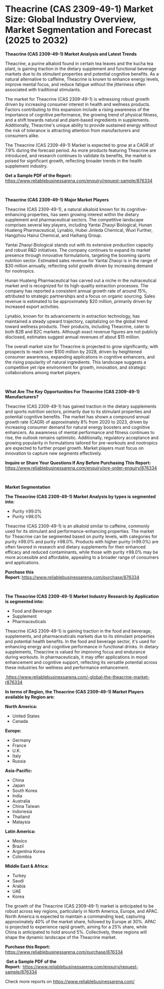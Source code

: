 <p><h1>Theacrine (CAS 2309-49-1) Market Size: Global Industry Overview, Market Segmentation and Forecast (2025 to 2032)</h1></p><p><strong>Theacrine (CAS 2309-49-1) Market Analysis and Latest Trends</strong></p>
<p><p>Theacrine, a purine alkaloid found in certain tea leaves and the kucha tea plant, is gaining traction in the dietary supplement and functional beverage markets due to its stimulant properties and potential cognitive benefits. As a natural alternative to caffeine, Theacrine is known to enhance energy levels, improve mental focus, and reduce fatigue without the jitteriness often associated with traditional stimulants.</p><p>The market for Theacrine (CAS 2309-49-1) is witnessing robust growth driven by increasing consumer interest in health and wellness products. Factors contributing to this expansion include a rising awareness of the importance of cognitive performance, the growing trend of physical fitness, and a shift towards natural and plant-based ingredients in supplements. Additionally, Theacrine's unique ability to provide sustained energy without the risk of tolerance is attracting attention from manufacturers and consumers alike.</p><p>The Theacrine (CAS 2309-49-1) Market is expected to grow at a CAGR of 7.9% during the forecast period. As more products featuring Theacrine are introduced, and research continues to validate its benefits, the market is poised for significant growth, reflecting broader trends in the health supplement industry.</p></p>
<p><strong>Get a Sample PDF of the Report:&nbsp;</strong> <a href="https://www.reliablebusinessarena.com/enquiry/request-sample/876334?utm_campaign=2467&utm_medium=2&utm_source=Github&utm_content=ia&utm_term=21032025&utm_id=theacrine-cas-2309-49-1">https://www.reliablebusinessarena.com/enquiry/request-sample/876334</a></p>
<p>&nbsp;</p>
<p><strong>Theacrine (CAS 2309-49-1) Major Market Players</strong></p>
<p><p>Theacrine (CAS 2309-49-1), a natural alkaloid known for its cognitive-enhancing properties, has seen growing interest within the dietary supplement and pharmaceutical sectors. The competitive landscape comprises several key players, including Yantai Zhaoyi Biological, Hunan Huateng Pharmaceutical, Lynabio, Hubei Jinleda Chemical, Wuxi Further, Hangzhou Hairui Chemical, and Haihang Group.</p><p>Yantai Zhaoyi Biological stands out with its extensive production capacity and robust R&D initiatives. The company continues to expand its market presence through innovative formulations, targeting the booming sports nutrition sector. Estimated sales revenue for Yantai Zhaoyi is in the range of $30 million annually, reflecting solid growth driven by increasing demand for nootropics.</p><p>Hunan Huateng Pharmaceutical has carved out a niche in the nutraceutical market and is recognized for its high-quality extraction processes. The company has reported a consistent annual growth rate of around 15%, attributed to strategic partnerships and a focus on organic sourcing. Sales revenue is estimated to be approximately $20 million, primarily driven by increased export activities.</p><p>Lynabio, known for its advancements in extraction technology, has maintained a steady upward trajectory, capitalizing on the global trend toward wellness products. Their products, including Theacrine, cater to both B2B and B2C markets. Although exact revenue figures are not publicly disclosed, estimates suggest annual revenues of about $15 million.</p><p>The overall market size for Theacrine is projected to grow significantly, with prospects to reach over $100 million by 2028, driven by heightened consumer awareness, expanding applications in cognitive enhancers, and the rising popularity of natural ingredients. This landscape suggests a competitive yet ripe environment for growth, innovation, and strategic collaborations among market players.</p></p>
<p>&nbsp;</p>
<p><strong>What Are The Key Opportunities For Theacrine (CAS 2309-49-1) Manufacturers?</strong></p>
<p><p>Theacrine (CAS 2309-49-1) has gained traction in the dietary supplements and sports nutrition sectors, primarily due to its stimulant properties and potential cognitive benefits. The market has shown a compound annual growth rate (CAGR) of approximately 8% from 2020 to 2023, driven by increasing consumer demand for natural energy boosters and cognitive enhancers. As awareness of mental performance and fitness continues to rise, the outlook remains optimistic. Additionally, regulatory acceptance and growing popularity in formulations tailored for pre-workouts and nootropics are expected to further propel growth. Market players must focus on innovation to capture new segments effectively.</p></p>
<p><strong>Inquire or Share Your Questions If Any Before Purchasing This Report:</strong> <a href="https://www.reliablebusinessarena.com/enquiry/pre-order-enquiry/876334?utm_campaign=2467&utm_medium=2&utm_source=Github&utm_content=ia&utm_term=21032025&utm_id=theacrine-cas-2309-49-1">https://www.reliablebusinessarena.com/enquiry/pre-order-enquiry/876334</a></p>
<p>&nbsp;</p>
<p><strong>Market Segmentation</strong></p>
<p><strong>The Theacrine (CAS 2309-49-1) Market Analysis by types is segmented into:</strong></p>
<p><ul><li>Purity ≥99.0%</li><li>Purity ≥98.0%</li></ul></p>
<p><p>Theacrine (CAS 2309-49-1) is an alkaloid similar to caffeine, commonly used for its stimulant and performance-enhancing properties. The market for Theacrine can be segmented based on purity levels, with categories for purity ≥99.0% and purity ≥98.0%. Products with higher purity (≥99.0%) are often favored in research and dietary supplements for their enhanced efficacy and reduced contaminants, while those with purity ≥98.0% may be more accessible and affordable, appealing to a broader range of consumers and applications.</p></p>
<p><strong>Purchase this Report:&nbsp;</strong><a href="https://www.reliablebusinessarena.com/purchase/876334?utm_campaign=2467&utm_medium=2&utm_source=Github&utm_content=ia&utm_term=21032025&utm_id=theacrine-cas-2309-49-1">https://www.reliablebusinessarena.com/purchase/876334</a></p>
<p>&nbsp;</p>
<p><strong>The Theacrine (CAS 2309-49-1) Market Industry Research by Application is segmented into:</strong></p>
<p><ul><li>Food and Beverage</li><li>Supplement</li><li>Pharmaceuticals</li></ul></p>
<p><p>Theacrine (CAS 2309-49-1) is gaining traction in the food and beverage, supplements, and pharmaceuticals markets due to its stimulant properties and potential health benefits. In the food and beverage sector, it's used for enhancing energy and cognitive performance in functional drinks. In dietary supplements, Theacrine is valued for improving focus and endurance during workouts. In pharmaceuticals, it may offer applications in mood enhancement and cognitive support, reflecting its versatile potential across these industries for wellness and performance enhancement.</p></p>
<p><a href="https://www.reliablebusinessarena.com/-global-the-theacrine-market-r876334?utm_campaign=2467&utm_medium=2&utm_source=Github&utm_content=ia&utm_term=21032025&utm_id=theacrine-cas-2309-49-1">&nbsp;https://www.reliablebusinessarena.com/-global-the-theacrine-market-r876334</a></p>
<p><strong>In terms of Region, the Theacrine (CAS 2309-49-1) Market Players available by Region are:</strong></p>
<p>
    <p> <strong> North America: </strong>
        <ul>
            <li>United States</li>
            <li>Canada</li>
        </ul>
        </p> 
    <p> <strong> Europe: </strong>
        <ul>
            <li>Germany</li>
            <li>France</li>
            <li>U.K.</li>
            <li>Italy</li>
            <li>Russia</li>
        </ul>
        </p> 
    <p> <strong> Asia-Pacific: </strong>
        <ul>
            <li>China</li>
            <li>Japan</li>
            <li>South Korea</li>
            <li>India</li>
            <li>Australia</li>
            <li>China Taiwan</li>
            <li>Indonesia</li>
            <li>Thailand</li>
            <li>Malaysia</li>
        </ul>
        </p> 
    <p> <strong> Latin America: </strong>
        <ul>
            <li>Mexico</li>
            <li>Brazil</li>
            <li>Argentina Korea</li>
            <li>Colombia</li>
        </ul>
        </p> 
    <p> <strong> Middle East & Africa: </strong>
        <ul>
            <li>Turkey</li>
            <li>Saudi</li>
            <li>Arabia</li>
            <li>UAE</li>
            <li>Korea</li>
        </ul>
    </p>
    </p>
<p><p>The growth of the Theacrine (CAS 2309-49-1) market is anticipated to be robust across key regions, particularly in North America, Europe, and APAC. North America is expected to maintain a commanding lead, capturing approximately 40% of the market share, followed by Europe at 30%. APAC is projected to experience rapid growth, aiming for a 25% share, while China is anticipated to hold around 5%. Collectively, these regions will shape the dynamic landscape of the Theacrine market.</p></p>
<p><strong>Purchase this Report: </strong><a href="https://www.reliablebusinessarena.com/purchase/876334?utm_campaign=2467&utm_medium=2&utm_source=Github&utm_content=ia&utm_term=21032025&utm_id=theacrine-cas-2309-49-1">https://www.reliablebusinessarena.com/purchase/876334</a></p>
<p>&nbsp;<strong>Get a Sample PDF of the Report:&nbsp;&nbsp;</strong><a href="https://www.reliablebusinessarena.com/enquiry/request-sample/876334?utm_campaign=2467&utm_medium=2&utm_source=Github&utm_content=ia&utm_term=21032025&utm_id=theacrine-cas-2309-49-1">https://www.reliablebusinessarena.com/enquiry/request-sample/876334</a></p>
<p><strong></strong></p>
<p>Check more reports on <a href="https://www.reliablebusinessarena.com/?utm_campaign=2467&utm_medium=2&utm_source=Github&utm_content=ia&utm_term=21032025&utm_id=theacrine-cas-2309-49-1">https://www.reliablebusinessarena.com/</a></p>